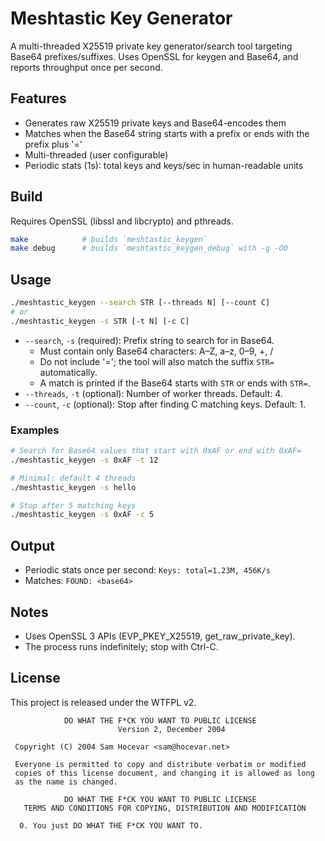 # Meshtastic Key Generator

A multi-threaded X25519 private key generator/search tool targeting Base64 prefixes/suffixes. Uses OpenSSL for keygen and Base64, and reports throughput once per second.

## Features

- Generates raw X25519 private keys and Base64-encodes them
- Matches when the Base64 string starts with a prefix or ends with the prefix plus '='
- Multi-threaded (user configurable)
- Periodic stats (1s): total keys and keys/sec in human-readable units

## Build

Requires OpenSSL (libssl and libcrypto) and pthreads.

```sh
make            # builds `meshtastic_keygen`
make debug      # builds `meshtastic_keygen_debug` with -g -O0
```

## Usage

```sh
./meshtastic_keygen --search STR [--threads N] [--count C]
# or
./meshtastic_keygen -s STR [-t N] [-c C]
```

- `--search`, `-s` (required): Prefix string to search for in Base64.
  - Must contain only Base64 characters: A–Z, a–z, 0–9, +, /
  - Do not include '='; the tool will also match the suffix `STR=` automatically.
  - A match is printed if the Base64 starts with `STR` or ends with `STR=`.
- `--threads`, `-t` (optional): Number of worker threads. Default: 4.
- `--count`, `-c` (optional): Stop after finding C matching keys. Default: 1.

### Examples

```sh
# Search for Base64 values that start with 0xAF or end with 0xAF=
./meshtastic_keygen -s 0xAF -t 12

# Minimal: default 4 threads
./meshtastic_keygen -s hello

# Stop after 5 matching keys
./meshtastic_keygen -s 0xAF -c 5
```

## Output

- Periodic stats once per second: `Keys: total=1.23M, 456K/s`
- Matches: `FOUND: <base64>`

## Notes

- Uses OpenSSL 3 APIs (EVP_PKEY_X25519, get_raw_private_key).
- The process runs indefinitely; stop with Ctrl-C.

## License

This project is released under the WTFPL v2.

```text
            DO WHAT THE F*CK YOU WANT TO PUBLIC LICENSE
                        Version 2, December 2004

 Copyright (C) 2004 Sam Hocevar <sam@hocevar.net>

 Everyone is permitted to copy and distribute verbatim or modified
 copies of this license document, and changing it is allowed as long
 as the name is changed.

            DO WHAT THE F*CK YOU WANT TO PUBLIC LICENSE
   TERMS AND CONDITIONS FOR COPYING, DISTRIBUTION AND MODIFICATION

  0. You just DO WHAT THE F*CK YOU WANT TO.
```
